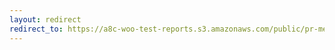 ```yaml
---
layout: redirect
redirect_to: https://a8c-woo-test-reports.s3.amazonaws.com/public/pr-merge/41325/api/index.html
---
```

